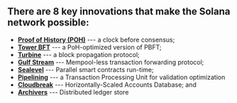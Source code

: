 There are 8 key innovations that make the Solana network possible:
------------------------------------------------------------------

-   [**Proof of History (POH)**](https://medium.com/solana-labs/proof-of-history-a-clock-for-blockchain-cf47a61a9274) --- a clock before consensus;
-   [**Tower BFT**](https://medium.com/solana-labs/tower-bft-solanas-high-performance-implementation-of-pbft-464725911e79) --- a PoH-optimized version of PBFT;
-   [**Turbine**](https://medium.com/solana-labs/turbine-solanas-block-propagation-protocol-solves-the-scalability-trilemma-2ddba46a51db) --- a block propagation protocol;
-   [**Gulf Stream**](https://medium.com/solana-labs/gulf-stream-solanas-mempool-less-transaction-forwarding-protocol-d342e72186ad) --- Mempool-less transaction forwarding protocol;
-   [**Sealevel**](https://medium.com/solana-labs/sealevel-parallel-processing-thousands-of-smart-contracts-d814b378192) --- Parallel smart contracts run-time;
-   [**Pipelining**](https://solana.com/pipelining-in-solana-the-transaction-processing-unit/) --- a Transaction Processing Unit for validation optimization
-   [**Cloudbreak**](https://medium.com/solana-labs/cloudbreak-solanas-horizontally-scaled-state-architecture-9a86679dcbb1) --- Horizontally-Scaled Accounts Database; and
-   [**Archivers**](https://solana.com/archivers/) --- Distributed ledger store